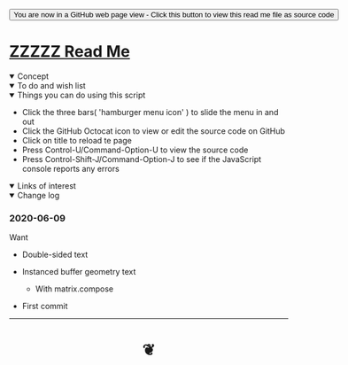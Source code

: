 <span style=display:none; >[You are now in a GitHub source code view - click this link to view Read Me file as a web page]( https://jaanga.github.io/cookbook-threejs/examples/0-templates/ "View file as a web page." ) </span>


<div><input type=button onclick="window.location.href='https://github.com/jaanga/jaanga.github.io/tree/master/cookbook-threejs/0-templates/README.md'";
value='You are now in a GitHub web page view - Click this button to view this read me file as source code' ></div>


# [ZZZZZ Read Me]( #xxxxxx/README.md )

<!--
<iframe src=https://jaanga.github.io/cookbook/examples/xxxxxx/xxxxxx.html width=100% height=500px >Iframes are not viewable in GitHub source code view</iframe>
_basic-html.html_

### Full Screen: [ZZZZZ]( https://jaanga.github.io/cookbook/examples/xxxxxx/xxxxxx.html )

-->

<details open >
<summary>Concept</summary>


</details>

<details open >
<summary>To do and wish list </summary>


</details>

<details open >
<summary> Things you can do using this script</summary>

* Click the three bars( 'hamburger menu icon' ) to slide the menu in and out
* Click the GitHub Octocat icon to view or edit the source code on GitHub
* Click on title to reload te page
* Press Control-U/Command-Option-U to view the source code
* Press Control-Shift-J/Command-Option-J to see if the JavaScript console reports any errors

</details>

<details open >
<summary>Links of interest</summary>


</details>

<details open >
<summary>Change log </summary>

### 2020-06-09

Want

* Double-sided text
* Instanced buffer geometry text
    * With matrix.compose

* First commit

</details>

***

# <center title="hello!" ><a href=javascript:window.scrollTo(0,0); style=text-decoration:none; > ❦ </a></center>
